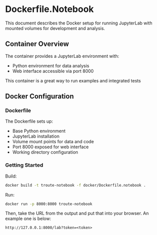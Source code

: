 # Dockerfile.Notebook

This document describes the Docker setup for running JupyterLab with mounted volumes for development and analysis.

## Container Overview

The container provides a JupyterLab environment with:
- Python environment for data analysis
- Web interface accessible via port 8000

This container is a great way to run examples and integrated tests

## Docker Configuration

### Dockerfile
The Dockerfile sets up:
- Base Python environment
- JupyterLab installation
- Volume mount points for data and code
- Port 8000 exposed for web interface
- Working directory configuration

### Getting Started

Build:
```bash
docker build -t troute-notebook -f docker/Dockerfile.notebook .
```

Run:
```bash
docker run -p 8000:8000 troute-notebook
```

Then, take the URL from the output and put that into your browser. An example one is below:
```
http://127.0.0.1:8000/lab?token=<token>
```

